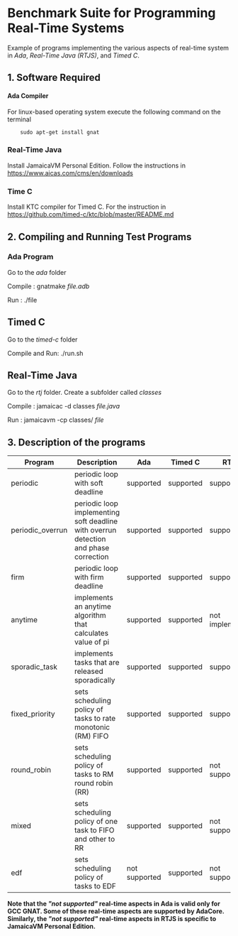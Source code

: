 # Benchmark Suite for Programming Real-Time Systems

Example of programs implementing the various aspects of real-time system in _Ada_, _Real-Time Java (RTJS)_, and _Timed C_.

## 1. Software Required

#### Ada Compiler
For linux-based operating system execute the following command on the terminal
        
        sudo apt-get install gnat
### Real-Time Java
Install JamaicaVM Personal Edition. Follow the instructions in https://www.aicas.com/cms/en/downloads

### Time C
Install KTC compiler for Timed C. For the instruction in https://github.com/timed-c/ktc/blob/master/README.md

## 2.  Compiling and Running Test Programs
### Ada Program
Go to the _ada_ folder

Compile : gnatmake _file.adb_

Run : ./file
## Timed C
Go to the _timed-c_ folder

Compile and Run: ./run.sh

## Real-Time Java
Go to the _rtj_ folder. Create a subfolder called  _classes_ 

Compile : jamaicac -d classes _file.java_

Run : jamaicavm -cp classes/ _file_


## 3. Description of the programs
| Program        | Description                 | Ada  | Timed C  |RTJS   |
| ------------- |-----------------------------  | -----|-----| -----|
|periodic       |periodic loop with soft deadline| supported| supported| supported|
|periodic_overrun|periodic loop implementing soft deadline  with overrun detection and phase correction| supported | supported | supported|
|firm            |periodic loop with firm deadline| supported| supported| supported|
|anytime   |implements an anytime algorithm that calculates value of pi| supported| supported| not implemented|
|sporadic_task|implements tasks that are released sporadically | supported | supported | supported|
|fixed_priority          |sets scheduling policy of tasks to rate monotonic (RM) FIFO| supported| supported| supported|
|round_robin        |sets scheduling policy of tasks to RM round robin (RR) | supported| supported| not supported|
|mixed         |sets scheduling policy of one task to  FIFO and other to RR| supported| supported| not supported|
|edf          |sets scheduling policy of tasks to EDF| not supported| supported|  not supported|


**Note that the _"not supported"_ real-time aspects in Ada is valid only for GCC GNAT. Some of these real-time aspects are supported by AdaCore. Similarly, the _"not supported"_ real-time aspects in RTJS is specific to JamaicaVM Personal Edition.**


